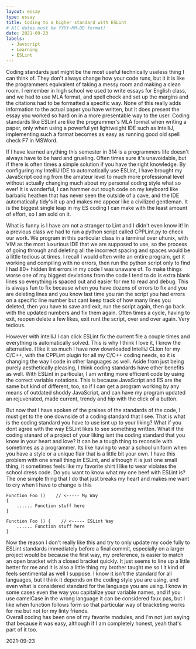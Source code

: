 ```yaml
---
layout: essay
type: essay
title: Coding to a higher standard with ESLint
# All dates must be YYYY-MM-DD format!
date: 2021-09-23
labels:
  - Javscript
  - Learning
  - ESLint
---
```


Coding standards just might be the most useful technically useless thing I can think of.  They don't always change how your code runs, but it it is like the programmers equivalent of taking a messy room and making a clean room.   I remember in high school we used  to write essays for English class, and we had to use MLA format, and spell check and set up the margins and the citations had to be formatted a specific way.  None of this really adds information to the actual paper you have written, but it does present the essay you worked so hard on in a more presentable way to the user.  Coding standards like ESLint are like the programmer's MLA format when writing a paper, only when using a powerful yet lightweight IDE such as IntelliJ, implementing such a format becomes as easy as running good old spell check F7 in MSWord.

If I have learned anything this semester in 314 is a programmers life doesn't always have to be hard and grueling.  Often times sure it's unavoidable, but if there is often times a simple solution if you have the right knowledge.  By configuring my IntelliJ IDE to automatically use ESLint, I have brought my JavaScript coding from the amateur level to much more professional level without actually changing much about my personal coding style what so ever!  It is wonderful, I can hammer out rough code on my keyboard like barbaric heathen that has never seen the outside of a cave, and the IDE automatically tidy's it up and makes me appear like a civilized gentleman.  It is the biggest single leap in my ES coding I can make with the least amount of effort, so I am sold on it.

What is funny is I have am not a stranger to Lint and I didn't even know it!  In a previous class we had to run a python script called CPPLint.py to check our work.  We program in this particular class in a terminal over uhunix, with VIM as the most luxurious IDE that we are supposed to use, so the process of going through and deleting all the incorrect spacing and spaces would be a little tedious at times.  I recall I would often write an entire program, get it working and compiling with no errors, then run the python script only to find I had 80+ hidden lint errors in my code I was unaware of.  To make things worse one of my biggest deviations from the code I tend to do is extra blank lines so everything is spaced out and easier for me to read and debug.  This is always fun to fix because when you have dozens of errors to fix and you are deleting lines and you know last time you ran the script you had errors on a specific line number but cant keep track of how many lines you deleted, then you have to save and exit, run the script again, then go back with the updated numbers and fix them again.  Often times a cycle, having to exit, reopen delete a few likes, exit runt the script, over and over again.  Very tedious.

However with intelliJ I can click ESLint fix the current file a couple times and everything is automatically solved. This is why I think I love it, I know the alternative. I like it so much I have now downloaded IntelliJ CLion for my C/C++, with the CPPLint plugin for all my C/C++ coding needs, so it is changing the way I code in other languages as well. Aside from just being purely aesthetically pleasing, I think coding standards have other benefits as well. With ESLint in particular, I am writing more efficient code by using the correct variable notations. This is because JavaScript and ES are the same but kind of different, too, so if I can get a program working by any means of outdated shoddy JavaScript, and can have my program updated an rejuvenated, made current, trendy and hip with the click of a button.

But now that I have spoken of the praises of the standards of the code, I must get to the one downside of a coding standard that I see. That is what is the coding standard you have to use isnt up to your liking? What if you dont agree with the way ESLint likes to see something written. What if the coding stanard of a project of your liking isnt the coding standard that you know in your heart and love? It can be a tough thing to reconsile with sometimes as a programmer. Its like having to wear a school uniform when you have a style or a unique flair that is a little bit your own. I have this problem with one small thing in ESLint, and although it is just one small thing, it sometimes feels like my favorite shirt I like to wear violates the school dress code. Do you want to know what my one beef with ESLint is? The one simple thing that I do that just breaks my heart and makes me want to cry when I have to change is this

    Function Foo ()    // <----- My Way
    {
        ...... Function stuff here
    }

    Function Foo () {    // <----- ESLint Way
        ...... Function stuff here
    }

Now the reason I don't really like this and try to only  update my code fully to ESLint standards immediately before a final commit, especially on a larger project would be because the first way, my preference, is easier to match an open bracket with a closed bracket quickly.  It just seems to line up a little better for me and it is also a little thing my brother taught me so I it kind of feels sentimental as well I suppose.  I know it isn't the standard for all languages, but I think it depends on the coding style you are using, and even what is considered standard for the language you are using. I know in some cases even the way you capitalize your variable names, and if you use camelCase in the wrong language it can be considered faux pas, but I like when function follows form so that particular way of bracketing works for me but not for my linty friends.  
Overall coding has been one of my favorite modules, and I'm not just saying that because it was easy, although if I am completely honest, yeah that's part of it too.

2021-09-23
